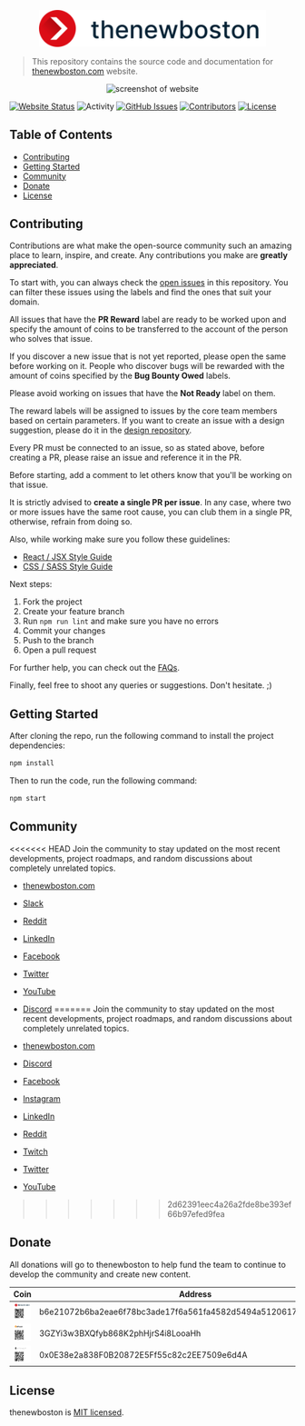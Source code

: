 <p align="center">
  <img alt="thenewboston logo" src="./src/assets/svgs/thenewboston-primary.svg" width="400">
</p>

> This repository contains the source code and documentation for [thenewboston.com](https://thenewboston.com/) website.

<p align="center">
  <img alt="screenshot of website" src="https://imgur.com/Nw7W49v.png">
</p>

[![Website Status](https://img.shields.io/website?url=https%3A%2F%2Fthenewboston.com)](https://thenewboston.com) ![Activity](https://img.shields.io/github/commit-activity/m/thenewboston-developers/website) [![GitHub Issues](https://img.shields.io/github/issues/thenewboston-developers/website)](https://github.com/thenewboston-developers/website/issues) [![Contributors](https://img.shields.io/github/contributors/thenewboston-developers/website)](https://github.com/thenewboston-developers/Website/graphs/contributors) [![License](https://img.shields.io/github/license/thenewboston-developers/website)](http://opensource.org/licenses/MIT)

## Table of Contents

- [Contributing](#contributing)
- [Getting Started](#getting-started)
- [Community](#community)
- [Donate](#donate)
- [License](#license)

## Contributing

Contributions are what make the open-source community such an amazing place to learn, inspire, and create. Any contributions you make are **greatly appreciated**.

To start with, you can always check the [open issues](https://github.com/thenewboston-developers/Website/issues) in this repository. You can filter these issues using the labels and find the ones that suit your domain.

All issues that have the **PR Reward** label are ready to be worked upon and specify the amount of coins to be transferred to the account of the person who solves that issue.

If you discover a new issue that is not yet reported, please open the same before working on it. People who discover bugs will be rewarded with the amount of coins specified by the **Bug Bounty Owed** labels.

Please avoid working on issues that have the **Not Ready** label on them.

The reward labels will be assigned to issues by the core team members based on certain parameters. If you want to create an issue with a design suggestion, please do it in the [design repository](https://github.com/thenewboston-developers/Design).

Every PR must be connected to an issue, so as stated above, before creating a PR, please raise an issue and reference it in the PR.

Before starting, add a comment to let others know that you'll be working on that issue.

It is strictly advised to **create a single PR per issue**. In any case, where two or more issues have the same root cause, you can club them in a single PR, otherwise, refrain from doing so.

Also, while working make sure you follow these guidelines:

- [React / JSX Style Guide](https://thenewboston.com/style-guide/react)
- [CSS / SASS Style Guide](https://thenewboston.com/style-guide/css)

Next steps:

1. Fork the project
2. Create your feature branch
3. Run `npm run lint` and make sure you have no errors
4. Commit your changes
5. Push to the branch
6. Open a pull request

For further help, you can check out the [FAQs](https://thenewboston.com/faq).

Finally, feel free to shoot any queries or suggestions. Don't hesitate. ;)

## Getting Started

After cloning the repo, run the following command to install the project dependencies:

```bash
npm install
```

Then to run the code, run the following command:

```bash
npm start
```

## Community

<<<<<<< HEAD
Join the community to stay updated on the most recent developments, project roadmaps, and random discussions about
completely unrelated topics.

- [thenewboston.com](https://thenewboston.com/)
- [Slack](https://join.slack.com/t/thenewboston/shared_invite/zt-j7j4ie92-ADy7GL3KAzCwSlaAVoDKLw)
- [Reddit](https://www.reddit.com/r/thenewboston/)
- [LinkedIn](https://www.linkedin.com/company/thenewboston-developers/)
- [Facebook](https://www.facebook.com/TheNewBoston-464114846956315/)
- [Twitter](https://twitter.com/bucky_roberts)
- [YouTube](https://www.youtube.com/user/thenewboston)
- [Discord](https://discord.gg/fdj2EMvSYx)
=======
Join the community to stay updated on the most recent developments, project roadmaps, and random discussions about completely unrelated topics.

- [thenewboston.com](https://thenewboston.com/)
- [Discord](https://discord.gg/thenewboston)
- [Facebook](https://www.facebook.com/TheNewBoston-464114846956315/)
- [Instagram](https://www.instagram.com/thenewboston_official/)
- [LinkedIn](https://www.linkedin.com/company/thenewboston-developers/)
- [Reddit](https://www.reddit.com/r/thenewboston/)
- [Twitch](https://www.twitch.tv/thenewboston/videos)
- [Twitter](https://twitter.com/thenewboston_og)
- [YouTube](https://www.youtube.com/user/thenewboston)
>>>>>>> 2d62391eec4a26a2fde8be393ef66b97efed9fea

## Donate

All donations will go to thenewboston to help fund the team to continue to develop the community and create new content.

| Coin                                                       | Address                                                          |
| ---------------------------------------------------------- | ---------------------------------------------------------------- |
| ![thenewboston Logo](./src/assets/images/thenewboston.png) | b6e21072b6ba2eae6f78bc3ade17f6a561fa4582d5494a5120617f2027d38797 |
| ![Bitcoin Logo](./src/assets/images/bitcoin.png)           | 3GZYi3w3BXQfyb868K2phHjrS4i8LooaHh                               |
| ![Ethereum Logo](./src/assets/images/ethereum.png)         | 0x0E38e2a838F0B20872E5Ff55c82c2EE7509e6d4A                       |

## License

thenewboston is [MIT licensed](http://opensource.org/licenses/MIT).
